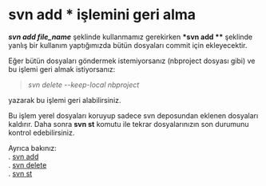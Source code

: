 # svn add * işlemini geri alma

<b>*svn add file_name*</b>  şeklinde kullanmamız gerekirken <b>*svn add **</b>  şeklinde yanlış bir kullanım yaptığımızda bütün dosyaları commit için ekleyecektir.


Eğer bütün dosyaları göndermek istemiyorsanız (nbproject dosyası gibi) ve bu işlemi geri almak istiyorsanız:

> *svn delete --keep-local nbproject*

yazarak bu işlemi geri alabilirsiniz.

Bu işlem yerel dosyaları koruyup sadece svn deposundan eklenen dosyaları kaldırır. Daha sonra <b>svn st</b> komutu ile tekrar dosyalarınızın son durumunu kontrol edebilirsiniz.     

Ayrıca bakınız:   
. [svn add](http://svnbook.red-bean.com/en/1.6/svn.ref.svn.c.add.html)  
. [svn delete](http://svnbook.red-bean.com/en/1.6/svn.ref.svn.c.delete.html)   
. [svn st](http://svnbook.red-bean.com/en/1.6/svn.ref.svn.c.status.html)
